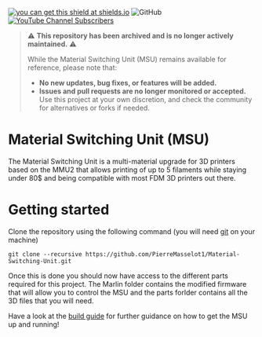 [![you can get this shield at shields.io](https://img.shields.io/discord/771052481538031637?color=7289da&logo=discord&logoColor=white)](https://discord.gg/TXhCJRbFFt)            ![GitHub](https://img.shields.io/github/license/PierreMasselot1/Material-Switching-Unit) [![YouTube Channel Subscribers](https://img.shields.io/youtube/channel/subscribers/UCF2tb5Hu6G_z-tB3_e_9U4A?style=social)](https://www.youtube.com/channel/UCF2tb5Hu6G_z-tB3_e_9U4A)      

> ⚠️ **This repository has been archived and is no longer actively maintained.** ⚠️
> 
> While the Material Switching Unit (MSU) remains available for reference, please note that:
> - **No new updates, bug fixes, or features will be added.**
> - **Issues and pull requests are no longer monitored or accepted.**
> Use this project at your own discretion, and check the community for alternatives or forks if needed.

# Material Switching Unit (MSU)

The Material Switching Unit is a multi-material upgrade for 3D printers based on the MMU2 that allows printing of up to 5 filaments while staying under 80$ and being compatible with most FDM 3D printers out there.

# Getting started

Clone the repository using the following command (you will need [git](https://git-scm.com/downloads) on your machine)

`git clone --recursive https://github.com/PierreMasselot1/Material-Switching-Unit.git
`

Once this is done you should now have access to the different parts required for this project. The Marlin folder contains the modified firmware that will allow you to control the MSU and the parts forlder contains all the 3D files that you will need.

Have a look at the [build guide](https://github.com/PierreMasselot1/Material-Switching-Unit/blob/main/Build_guide_MSU.md) for further guidance on how to get the MSU up and running!
